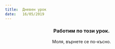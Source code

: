 ```yaml
---
title:  Дневен урок
date:   16/05/2019
---
```


### <center>Работим по този урок.</center>
<center>Моля, върнете се по-късно.</center>